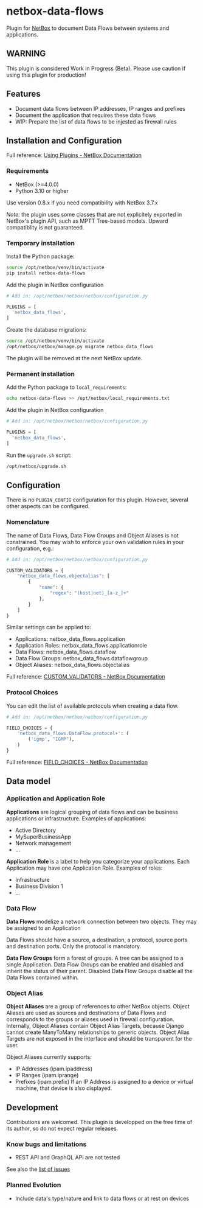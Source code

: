 # netbox-data-flows

Plugin for [NetBox](https://github.com/netbox-community/netbox) to document
Data Flows between systems and applications.

## WARNING

This plugin is considered Work in Progress (Beta).
Please use caution if using this plugin for production!

## Features

* Document data flows between IP addresses, IP ranges and prefixes
* Document the application that requires these data flows
* WIP: Prepare the list of data flows to be injested as firewall rules

## Installation and Configuration

Full reference: [Using Plugins - NetBox Documentation](https://docs.netbox.dev/en/stable/plugins/)

### Requirements

* NetBox (>=4.0.0)
* Python 3.10 or higher

Use version 0.8.x if you need compatibility with NetBox 3.7.x

*Note:* the plugin uses some classes that are not explicitely exported in 
NetBox's plugin API, such as MPTT Tree-based models. Upward compatiblity is
not guaranteed.

### Temporary installation

Install the Python package:
```bash
source /opt/netbox/venv/bin/activate
pip install netbox-data-flows
```

Add the plugin in NetBox configuration
```python
# Add in: /opt/netbox/netbox/netbox/configuration.py

PLUGINS = [
  'netbox_data_flows',
]
```

Create the database migrations:
```bash
source /opt/netbox/venv/bin/activate
/opt/netbox/netbox/manage.py migrate netbox_data_flows
```

The plugin will be removed at the next NetBox update.

### Permanent installation

Add the Python package to `local_requirements`:
```bash
echo netbox-data-flows >> /opt/netbox/local_requirements.txt 
```

Add the plugin in NetBox configuration
```python
# Add in: /opt/netbox/netbox/netbox/configuration.py

PLUGINS = [
  'netbox_data_flows',
]
```

Run the `upgrade.sh` script:
```bash
/opt/netbox/upgrade.sh
```

## Configuration

There is no `PLUGIN_CONFIG` configuration for this plugin. However, several
other aspects can be configured.

### Nomenclature

The name of Data Flows, Data Flow Groups and Object Aliases is not
constrained. You may wish to enforce your own validation rules in your
configuration, e.g.:

```python
# Add in: /opt/netbox/netbox/netbox/configuration.py

CUSTOM_VALIDATORS = {
    "netbox_data_flows.objectalias": [
        {
            "name": {
                "regex": "(host|net)_[a-z_]+"
            },
        }
    ]
}
```

Similar settings can be applied to:
* Applications: netbox_data_flows.application
* Application Roles: netbox_data_flows.applicationrole
* Data Flows: netbox_data_flows.dataflow
* Data Flow Groups: netbox_data_flows.dataflowgroup
* Object Aliases: netbox_data_flows.objectalias

Full reference: [CUSTOM_VALIDATORS - NetBox Documentation](https://docs.netbox.dev/en/stable/configuration/data-validation/#custom_validators)

### Protocol Choices

You can edit the list of available protocols when creating a data flow.

```python
# Add in: /opt/netbox/netbox/netbox/configuration.py

FIELD_CHOICES = {
    'netbox_data_flows.DataFlow.protocol+': (
        ('igmp', "IGMP"),
    )
}
```

Full reference: [FIELD_CHOICES - NetBox Documentation](https://docs.netbox.dev/en/stable/configuration/data-validation/#field_choices)

## Data model

### Application and Application Role

**Applications** are logical grouping of data flows and can be business
applications or infrastructure. Examples of applications:
* Active Directory
* MySuperBusinessApp
* Network management
* ...
  
**Application Role** is a label to help you categorize your applications.
Each Application may have one Application Role.
Examples of roles:
* Infrastructure
* Business Division 1
* ...

### Data Flow

**Data Flows** modelize a network connection between two objects. They may be
assigned to an Application

Data Flows should have a source, a destination, a protocol, source ports and
destination ports. Only the protocol is mandatory. 

**Data Flow Groups** form a forest of groups. A tree can be assigned to a
single Application. Data Flow Groups can be enabled and disabled and inherit
the status of their parent. Disabled Data Flow Groups disable all the Data
Flows contained within.

### Object Alias

**Object Aliases** are a group of references to other NetBox objects. Object
Aliases are used as sources and destinations of Data Flows and corresponds to
the groups or aliases used in firewall configuration. Internally, Object
Aliases contain Object Alias Targets, because Django cannot create ManyToMany
relationships to generic objects. Object Alias Targets are not exposed in the
interface and should be transparent for the user.

Object Aliases currently supports:
* IP Addresses (ipam.ipaddress)
* IP Ranges (ipam.iprange)
* Prefixes (ipam.prefix)
If an IP Address is assigned to a device or virtual machine, that device is
also displayed.

## Development

Contributions are welcomed. This plugin is developped on the free time of its
author, so do not expect regular releases.

### Know bugs and limitations
* REST API and GraphQL API are not tested

See also the [list of issues](https://github.com/Alef-Burzmali/netbox-data-flows/issues)

###  Planned Evolution
* Include data's type/nature and link to data flows or at rest on devices

